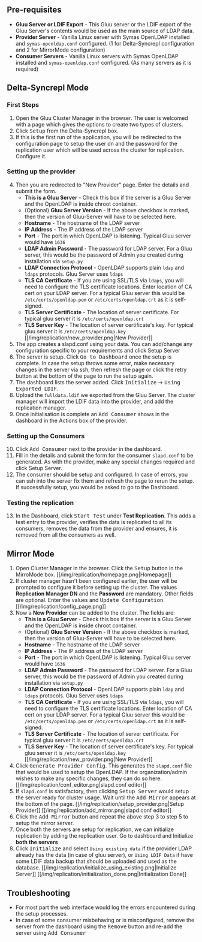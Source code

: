 ## Pre-requisites

* **Gluu Server or LDIF Export** - This Gluu server or the LDIF export of the Gluu Server's contents would be used as the main source of LDAP data.
* **Provider Server** - Vanilla Linux server with Symas OpenLDAP installed and `symas-openldap.conf` configured. (1 for Delta-Syncrepl configuration and 2 for MirrorMode configuration)
* **Consumer Servers** - Vanilla Linux servers with Symas OpenLDAP installed and `symas-openldap.conf` configured. (As many servers as it is required)

## Delta-Syncrepl Mode

### First Steps
1. Open the Gluu Cluster Manager in the browser. The user is welcomed with a page which gives the options to create two types of clusters.
2. Click <kbd>Setup</kbd> from the Delta-Syncrepl box.
3. If this is the first run of the application, you will be redirected to the configuration page to setup the user dn and the password for the replication user which will be used across the cluster for replication. Configure it.

### Setting up the provider
4. Then you are redirected to "New Provider" page. Enter the details and submit the form.
    * **This is a Gluu Server** - Check this box if the server is a Gluu Server and the OpenLDAP is inside chroot container.
    * (Optional) **Gluu Server Version** - If the above checkbox is marked, then the version of Gluu-Server will have to be selected here.
    * **Hostname** - The hostname of the LDAP server
    * **IP Address** - The IP address of the LDAP server
    * **Port** - The port in which OpenLDAP is listening. Typical Gluu server would have `1636`
    * **LDAP Admin Password** - The password for LDAP server. For a Gluu server, this would be the password of Admin you created during installation via `setup.py`
    * **LDAP Connection Protocol** - OpenLDAP supports plain `ldap` and `ldaps` protocols. Gluu Server uses `ldaps`
    * **TLS CA Certificate** - If you are using SSL/TLS via `ldaps`, you will need to configure the TLS certificate locations. Enter location of CA cert on your LDAP server. For a typical Gluu server this would be `/etc/certs/openldap.pem` or `/etc/certs/openldap.crt` as it is self-signed.
    * **TLS Server Certificate** - The location of server certificate. For typical gluu server it is `/etc/certs/openldap.crt`
    * **TLS Server Key** - The location of server certificate's key. For typical gluu server it is `/etc/certs/openldap.key`
    [[/img/replication/new_provider.png|New Provider]]
5. The app creates a slapd.conf using your data. You can add/change any configuration specific to your requirements and click <kdb>Setup Server</kbd>
6. The server is setup. Click <kbd>Go to Dashboard</kbd> once the setup is complete. In case the setup throws some error, make necessary changes in the server via ssh, then refresh the page or click the retry button at the bottom of the page to run the setup again.
7. The dashboard lists the server added. Click <kbd>Initialize</kbd> -> <kbd>Using Exported LDIF</kbd>.
8. Upload the `fulldata.ldif` we exported from the Gluu Server. The cluster manager will import the LDIF data into the provider, and add the replication manager.
9. Once initialisation is complete an <kbd>Add Consumer</kbd> shows in the dashboard in the Actions box of the provider.

### Setting up the Consumers
10. Click <kbd>Add Consumer</kbd> next to the provider in the dashboard.
11. Fill in the details and submit the form for the consumer `slapd.conf` to be generated. As with the provider, make any special changes required and click Setup Server.
12. The consumer should be setup and configured. In case of errors, you can ssh into the server fix them and refresh the page to rerun the setup. If successfully setup, you would be asked to go to the Dashboard.

### Testing the replication
13. In the Dashboard, click <kbd>Start Test</kbd> under **Test Replication**. This adds a test entry to the provider, verifies the data is replicated to all its consumers, removes the data from the provider and ensures, it is removed from all the consumers as well.

## Mirror Mode
1. Open Cluster Manager in the browser. Click the <kbd>Setup</kbd> button in the MirroMode box.
    [[/img/replication/homepage.png|Homepage]]
2. If cluster manager hasn't been configured earlier, the user will be prompted to configure it before setting up the cluster. The values **Replication Manager DN** and the **Password** are mandatory. Other fields are optional. Enter the values and <kbd>Update Configuration</kbd>.
    [[/img/replication/config_page.png]]
3. Now a **New Provider** can be added to the cluster. The fields are:
    * **This is a Gluu Server** - Check this box if the server is a Gluu Server and the OpenLDAP is inside chroot container.
    * (Optional) **Gluu Server Version** - If the above checkbox is marked, then the version of Gluu-Server will have to be selected here.
    * **Hostname** - The hostname of the LDAP server
    * **IP Address** - The IP address of the LDAP server
    * **Port** - The port in which OpenLDAP is listening. Typical Gluu server would have `1636`
    * **LDAP Admin Password** - The password for LDAP server. For a Gluu server, this would be the password of Admin you created during installation via `setup.py`
    * **LDAP Connection Protocol** - OpenLDAP supports plain `ldap` and `ldaps` protocols. Gluu Server uses `ldaps`
    * **TLS CA Certificate** - If you are using SSL/TLS via `ldaps`, you will need to configure the TLS certificate locations. Enter location of CA cert on your LDAP server. For a typical Gluu server this would be `/etc/certs/openldap.pem` or `/etc/certs/openldap.crt` as it is self-signed.
    * **TLS Server Certificate** - The location of server certificate. For typical gluu server it is `/etc/certs/openldap.crt`
    * **TLS Server Key** - The location of server certificate's key. For typical gluu server it is `/etc/certs/openldap.key`
    [[/img/replication/new_provider.png|New Provider]]
4. Click <kbd>Generate Provider Config</kbd>. This generates the `slapd.conf` file that would be used to setup the OpenLDAP. If the organization/admin wishes to make any specific changes, they can do so here.
    [[/img/replication/conf_editor.png|slapd.conf editor]]
5. If `slapd.conf` is satisfactory, then clicking <kbd>Setup Server</kbd> would setup the server ready for cluster usage. Wait until the <kbd>Add Mirror</kbd> appears at the bottom of the page.
    [[/img/replication/setup_provider.png|Setup Provider]]
    [[/img/replication/add_mirror.png|slapd.conf editor]]
6. Click the <kbd>Add Mirror</kbd> button and repeat the above step 3 to step 5 to setup the mirror server.
7. Once both the servers are setup for replication, we can initialize replication by adding the replication user. Go to dashboard and Initialize **both the servers**
8. Click <kbd>Initialize</kbd> and select `Using existing data` if the provider LDAP already has the data (in case of gluu server), or `Using LDIF Data` if have some LDIF data backup that should be uploaded and used as the database.
    [[/img/replication/initialize_using_existing.png|Initialize Server]]
    [[/img/replication/initialization_done.png|Initialization Done]]

## Troubleshooting

* For most part the web interface would log the errors encountered during the setup processes.
* In case of some consumer misbehaving or is misconfigured, remove the server from the dashboard using the <kbd>Remove</kbd> button and re-add the server using <kbd>Add Consumer</kbd>
